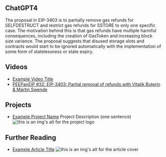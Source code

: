 ## ChatGPT4

The proposal in EIP-3403 is to partially remove gas refunds for SELFDESTRUCT and restrict gas refunds for SSTORE to only one specific case. The motivation behind this is that gas refunds have multiple harmful consequences, including the creation of GasToken and increasing block size variance. The proposal suggests that disused storage slots and contracts would start to be ignored automatically with the implementation of some form of statelessness or state expiry.

## Videos

- [Example Video Title](https://www.youtube.com/watch?v=TDGq4aeevgY)
- [PEEPanEIP #32: EIP-3403: Partial removal of refunds with Vitalik Buterin & Martin Swende](https://www.youtube.com/watch?v=jqmM3xL6Ny8&list=PL4cwHXAawZxqu0PKKyMzG_3BJV_xZTi1F&index=81)

## Projects

- [Example Project Name](https://xxxx.xxx/xxxxx) Project Description (one sentence) ![this is an img's alt for the project logo](https://xxxx.xxx/project-logo.xxx)

## Further Reading

- [Example Article Title](https://xxxx.xxx/xxxxx) ![this is an img's alt for the article cover](https://xxxx.xxx/article-cover.xxx)
